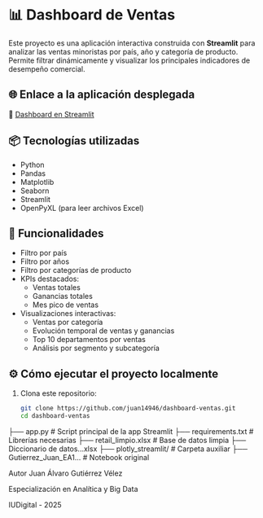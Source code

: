 # 📊 Dashboard de Ventas

Este proyecto es una aplicación interactiva construida con **Streamlit** para analizar las ventas minoristas por país, año y categoría de producto. Permite filtrar dinámicamente y visualizar los principales indicadores de desempeño comercial.

## 🌐 Enlace a la aplicación desplegada

🔗 [Dashboard en Streamlit](https://dashboard-ventas-f5tapgxfytuqcqriqweqdu.streamlit.app)

## 📦 Tecnologías utilizadas

- Python
- Pandas
- Matplotlib
- Seaborn
- Streamlit
- OpenPyXL (para leer archivos Excel)

## 🧩 Funcionalidades

- Filtro por país
- Filtro por años
- Filtro por categorías de producto
- KPIs destacados:
  - Ventas totales
  - Ganancias totales
  - Mes pico de ventas
- Visualizaciones interactivas:
  - Ventas por categoría
  - Evolución temporal de ventas y ganancias
  - Top 10 departamentos por ventas
  - Análisis por segmento y subcategoría

## ⚙️ Cómo ejecutar el proyecto localmente

1. Clona este repositorio:
   ```bash
   git clone https://github.com/juan14946/dashboard-ventas.git
   cd dashboard-ventas

├── app.py                  # Script principal de la app Streamlit
├── requirements.txt        # Librerías necesarias
├── retail_limpio.xlsx      # Base de datos limpia
├── Diccionario de datos...xlsx
├── plotly_streamlit/       # Carpeta auxiliar
├── Gutierrez_Juan_EA1...   # Notebook original

 Autor
Juan Álvaro Gutiérrez Vélez

Especialización en Analítica y Big Data

IUDigital - 2025
